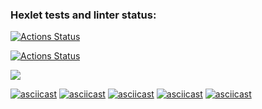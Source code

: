 ### Hexlet tests and linter status:

[![Actions Status](https://github.com/ArturioM/frontend-project-lvl1/workflows/hexlet-check/badge.svg)](https://github.com/ArturioM/frontend-project-lvl1/actions)

[![Actions Status](https://github.com/ArturioM/frontend-project-lvl1/workflows/super-linter/badge.svg)](https://github.com/ArturioM/frontend-project-lvl1/actions)

<a href="https://codeclimate.com/github/codeclimate/codeclimate/maintainability"><img src="https://api.codeclimate.com/v1/badges/a99a88d28ad37a79dbf6/maintainability" /></a>

[![asciicast](https://asciinema.org/a/404010.svg)](https://asciinema.org/a/404010)
[![asciicast](https://asciinema.org/a/404003.svg)](https://asciinema.org/a/404003)
[![asciicast](https://asciinema.org/a/404005.svg)](https://asciinema.org/a/404005)
[![asciicast](https://asciinema.org/a/404005.svg)](https://asciinema.org/a/404005)
[![asciicast](https://asciinema.org/a/404007.svg)](https://asciinema.org/a/404007)

